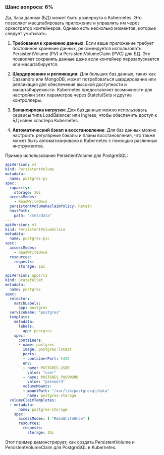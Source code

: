 ### Шанс вопроса: 6%

Да, база данных (БД) может быть развернута в Kubernetes. Это позволяет масштабировать приложение и управлять им через оркестратор контейнеров. Однако есть несколько моментов, которые следует учитывать:

1. **Требования к хранению данных**: Если ваше приложение требует постоянное хранение данных, рекомендуется использовать PersistentVolume (PV) и PersistentVolumeClaim (PVC) для БД. Это позволяет сохранять данные даже если контейнер перезапускается или масштабируется.

2. **Шардирование и репликация**: Для больших баз данных, таких как Cassandra или MongoDB, может потребоваться шардирование или репликация для обеспечения высокой доступности и масштабируемости. Kubernetes предоставляет возможности для настройки этих параметров через StatefulSets и другие контроллеры.

3. **Балансировка нагрузки**: Для баз данных можно использовать сервисы типа LoadBalancer или Ingress, чтобы обеспечить доступ к БД извне кластера Kubernetes.

4. **Автоматический бэкап и восстановление**: Для баз данных можно настроить регулярные бэкапы и планы восстановления, что также может быть автоматизировано в Kubernetes с помощью различных инструментов.

Пример использования PersistentVolume для PostgreSQL:
```yaml
apiVersion: v1
kind: PersistentVolume
metadata:
  name: postgres-pv
spec:
  capacity:
    storage: 1Gi
  accessModes:
    - ReadWriteOnce
  persistentVolumeReclaimPolicy: Retain
  hostPath:
    path: "/mnt/data"
---
apiVersion: v1
kind: PersistentVolumeClaim
metadata:
  name: postgres-pvc
spec:
  accessModes:
    - ReadWriteOnce
  resources:
    requests:
      storage: 1Gi
---
apiVersion: apps/v1
kind: StatefulSet
metadata:
  name: postgres
spec:
  selector:
    matchLabels:
      app: postgres
  serviceName: "postgres"
  template:
    metadata:
      labels:
        app: postgres
    spec:
      containers:
      - name: postgres
        image: postgres:latest
        ports:
        - containerPort: 5432
        env:
        - name: POSTGRES_USER
          value: "user"
        - name: POSTGRES_PASSWORD
          value: "password"
        volumeMounts:
        - mountPath: "/var/lib/postgresql/data"
          name: postgres-storage
  volumeClaimTemplates:
  - metadata:
      name: postgres-storage
    spec:
      accessModes: [ "ReadWriteOnce" ]
      resources:
        requests:
          storage: 1Gi
```
Этот пример демонстрирует, как создать PersistentVolume и PersistentVolumeClaim для PostgreSQL в Kubernetes.